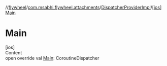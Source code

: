 //[flywheel](../../../index.md)/[com.msabhi.flywheel.attachments](../index.md)/[DispatcherProviderImpl](index.md)/[[ios]Main]([ios]-main.md)



# Main  
[ios]  
Content  
open override val [Main]([ios]-main.md): CoroutineDispatcher  



